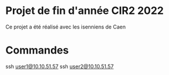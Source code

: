 # Projet de fin d'année CIR2 2022
Ce projet a été réalisé avec les isenniens de Caen

# Commandes
ssh user1@10.10.51.57
ssh user2@10.10.51.57


